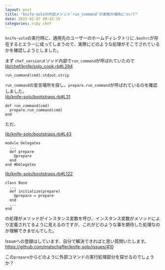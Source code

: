 ```yaml
---
layout: post
title: "knife-soloの内部メソッド`run_command`の実態の場所について"
date: 2015-02-07 09:42:15
categories: ruby chef
---
```

<p><code>knife-solo</code>の実行時に、適用先のユーザーのホームディレクトリに<code>.bashrc</code>が存在するとエラーに成ってしまうので、実際にどのような処理がそこでされているかを確認しようとしました。</p>

<p>まず <code>chef_version</code>メソッド内部で<code>run_command</code>が呼ばれていたので  <br>
<a href="https://github.com/matschaffer/knife-solo/blob/master/lib/chef/knife/solo_cook.rb#L294" rel="nofollow">lib/chef/knife/solo_cook.rb#L294</a></p>

<pre><code>run_command(cmd).stdout.strip
</code></pre>

<p><code>run_command</code>の宣言場所を探し、<code>prepare.run_command</code>が呼ばれているのを確認しました。  <br>
<a href="https://github.com/matschaffer/knife-solo/blob/f95195e5fc24ab12c540385caf087e50812ee42c/lib/knife-solo/bootstraps.rb#L31" rel="nofollow">lib/knife-solo/bootstraps.rb#L31</a></p>

<pre><code>def run_command(cmd)
  prepare.run_command(cmd)
end
</code></pre>

<p>ただ、</p>

<p><a href="https://github.com/matschaffer/knife-solo/blob/f95195e5fc24ab12c540385caf087e50812ee42c/lib/knife-solo/bootstraps.rb#L43" rel="nofollow">lib/knife-solo/bootstraps.rb#L43</a></p>

<pre><code>module Delegates
  ...
  def prepare
    @prepare
  end
end #Delegates
</code></pre>

<p><a href="https://github.com/matschaffer/knife-solo/blob/f95195e5fc24ab12c540385caf087e50812ee42c/lib/knife-solo/bootstraps.rb#L122" rel="nofollow">lib/knife-solo/bootstraps.rb#L122</a></p>

<pre><code>class Base
  ...
  def initialize(prepare)
    @prepare = prepare
  end
  ...
end
</code></pre>

<p>の処理がメソッドがインスタンス変数を呼び、インスタンス変数がメソッドにより定義されてるように見えるのですが、これがどのような事を期待した処理なのか理解できませんでした。</p>

<p>Issueへの登録はしています、自分で解決できればと思い質問いたします。<br>
<a href="https://github.com/matschaffer/knife-solo/issues/410" rel="nofollow">https://github.com/matschaffer/knife-solo/issues/410</a></p>

<p>この<code>prepare</code>からどのように外部コマンドの実行処理部分を探せるのでしょうか？</p>

